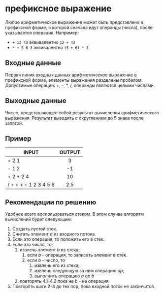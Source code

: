 # префиксное выражение

Любое арифметическое выражение может быть представлено в префиксной форме, в которой сначала идут операнды (числа), после указывается операция. Например:

 + `+ 12 43` эквивалентно `12 + 43`
 + `* + 5 6 3` эквивалентно `(5 + 6) * 3`

## Входные данные

Первая линия входных данных арифметическое выражение в префиксной форме, элементы выражения разделены пробелом. Допустимые операции: +, -, *, /, операнды являются целыми числами.

## Выходные данные

Число, представляющее собой результат вычисления арифметического выражения. Результат выводить с округлением до 5 знака после запятой.

## Пример

| INPUT | OUTPUT |
| ------| :----: |
| + 2 1 | 3 |
| - 1 2 | -1 |
| + 2 * 2 4 | 10 |
| / + + + + 1 2 3 4 5 6 | 2.5 |

## Рекомендации по решению

Удобнее всего воспользоваться стеком. В этом случае алгоритм вычислений будет следующим:

1. Создать пустой стек.
2. Считать элемент _a_ из входного потока.
3. Если это операция, то положить его в стек.
4. Если это число, то;
   1. извлечь элемент _b_ из стека;
      1. если _b_ - операция, то записать элемент в стек.
      2. если _b_ - число, то 
         1. извлечь его из стека;
         2. извлечь следующую за ним операцию _op_;
         3. выполнить операцию _a op b_
   2. повторять 4.1-4.2 пока не _b_ - не операция
5. Повторять шаги 2-4 до тех пор, пока входной поток не закончится.
